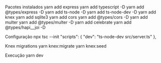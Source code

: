 Pacotes instalados
yarn add express
yarn add typescript -D
yarn add @types/express -D
yarn add ts-node -D
yarn add ts-node-dev -D
yarn add knex
yarn add sqlite3
yarn add cors
yarn add @types/cors -D
yarn add multer
yarn add @types/multer -D
yarn add celebrate
yarn add @types/hapi__joi -D

Configuração
npx tsc --init
"scripts": {
  "dev": "ts-node-dev src/server.ts"
},

Knex migrations
yarn knex:migrate
yarn knex:seed

Execução
yarn dev
